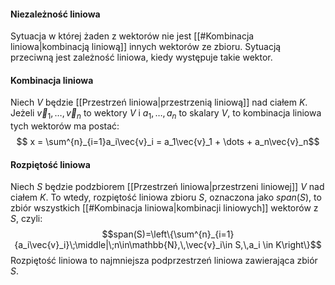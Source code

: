 #### Niezależność liniowa
Sytuacja w której żaden z wektorów nie jest [[#Kombinacja liniowa|kombinacją liniową]] innych wektorów ze zbioru. 
Sytuacją przeciwną jest zależność liniowa, kiedy występuje takie wektor.
#### Kombinacja liniowa
Niech $V$ będzie [[Przestrzeń liniowa|przestrzenią liniową]] nad ciałem $K$. Jeżeli $\vec{v}_1,\dots,\vec{v}_n$ to wektory $V$ i $a_1,\dots,a_n$ to skalary $V$, to kombinacja liniowa tych wektorów ma postać: $$ x = \sum^{n}_{i=1}a_i\vec{v}_i = a_1\vec{v}_1 + \dots + a_n\vec{v}_n$$
#### Rozpiętość liniowa
Niech $S$ będzie podzbiorem [[Przestrzeń liniowa|przestrzeni liniowej]] $V$ nad ciałem $K$. To wtedy, rozpiętość liniowa zbioru $S$, oznaczona jako $span(S)$, to zbiór wszystkich [[#Kombinacja liniowa|kombinacji liniowych]] wektorów z $S$, czyli:$$span(S)=\left\{\sum^{n}_{i=1}{a_i\vec{v}_i}\;\middle|\;n\in\mathbb{N},\,\vec{v}_i\in S,\,a_i \in K\right\}$$Rozpiętość liniowa to najmniejsza podprzestrzeń liniowa zawierająca zbiór $S$.